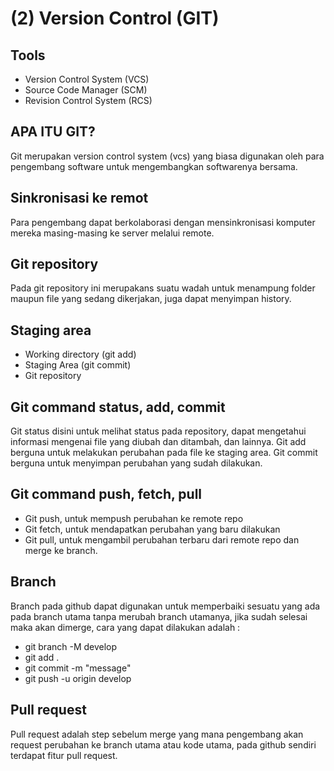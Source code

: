 # (2) Version Control (GIT)

## Tools
- Version Control System (VCS)
- Source Code Manager (SCM)
- Revision Control System (RCS)

## APA ITU GIT?
Git merupakan version control system (vcs) yang biasa digunakan oleh para pengembang software untuk mengembangkan softwarenya bersama.

## Sinkronisasi ke remot
Para pengembang dapat berkolaborasi dengan mensinkronisasi komputer mereka masing-masing ke server melalui remote.

## Git repository
Pada git repository ini merupakans suatu wadah untuk menampung folder maupun file yang sedang dikerjakan, juga dapat menyimpan history.

## Staging area
- Working directory (git add)
- Staging Area (git commit)
- Git repository

## Git command status, add, commit
Git status disini untuk melihat status pada repository, dapat mengetahui informasi mengenai file yang diubah dan ditambah, dan lainnya. Git add berguna untuk melakukan perubahan pada file ke staging area. Git commit berguna untuk menyimpan perubahan yang sudah dilakukan.

## Git command push, fetch, pull
- Git push, untuk mempush perubahan ke remote repo
- Git fetch, untuk mendapatkan perubahan yang baru dilakukan
- Git pull, untuk mengambil perubahan terbaru dari remote repo dan merge ke branch.

## Branch
Branch pada github dapat digunakan untuk memperbaiki sesuatu yang ada pada branch utama tanpa merubah branch utamanya, jika sudah selesai maka akan dimerge, cara yang dapat dilakukan adalah :
- git branch -M develop
- git add .
- git commit -m "message"
- git push -u origin develop

## Pull request
Pull request adalah step sebelum merge yang mana pengembang akan request perubahan ke branch utama atau kode utama, pada github sendiri terdapat fitur pull request.